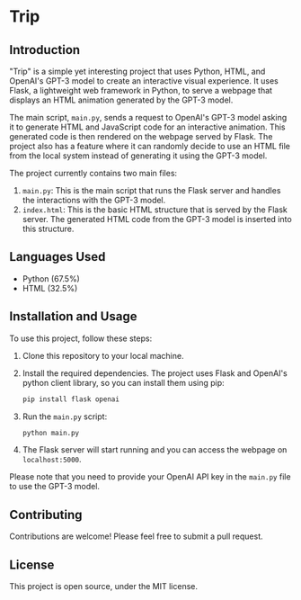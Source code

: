# Trip

## Introduction

"Trip" is a simple yet interesting project that uses Python, HTML, and OpenAI's GPT-3 model to create an interactive visual experience. It uses Flask, a lightweight web framework in Python, to serve a webpage that displays an HTML animation generated by the GPT-3 model. 

The main script, `main.py`, sends a request to OpenAI's GPT-3 model asking it to generate HTML and JavaScript code for an interactive animation. This generated code is then rendered on the webpage served by Flask. The project also has a feature where it can randomly decide to use an HTML file from the local system instead of generating it using the GPT-3 model.

The project currently contains two main files:

1. `main.py`: This is the main script that runs the Flask server and handles the interactions with the GPT-3 model.
2. `index.html`: This is the basic HTML structure that is served by the Flask server. The generated HTML code from the GPT-3 model is inserted into this structure.

## Languages Used

- Python (67.5%)
- HTML (32.5%)

## Installation and Usage

To use this project, follow these steps:

1. Clone this repository to your local machine.
2. Install the required dependencies. The project uses Flask and OpenAI's python client library, so you can install them using pip:

    ```bash
    pip install flask openai
    ```

3. Run the `main.py` script:

    ```bash
    python main.py
    ```

4. The Flask server will start running and you can access the webpage on `localhost:5000`.

Please note that you need to provide your OpenAI API key in the `main.py` file to use the GPT-3 model.

## Contributing

Contributions are welcome! Please feel free to submit a pull request.

## License

This project is open source, under the MIT license.
